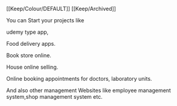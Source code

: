 [[Keep/Colour/DEFAULT]] [[Keep/Archived]] 

You can Start your projects like

udemy type app,

Food delivery apps.

Book store online.

House online selling.

Online booking appointments for doctors, laboratory units.

And also other management Websites like employee management system,shop management system etc.


